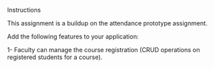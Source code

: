 Instructions

This assignment is a buildup on the attendance prototype assignment.

Add the following features to your application:

1- Faculty can manage the course registration (CRUD operations on registered students for a course).